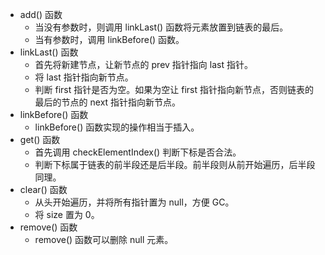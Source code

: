 - add() 函数
  - 当没有参数时，则调用 linkLast() 函数将元素放置到链表的最后。
  - 当有参数时，调用 linkBefore() 函数。
- linkLast() 函数
  - 首先将新建节点，让新节点的 prev 指针指向 last 指针。
  - 将 last 指针指向新节点。
  - 判断 first 指针是否为空。如果为空让 first 指针指向新节点，否则链表的最后的节点的 next 指针指向新节点。
- linkBefore() 函数
  - linkBefore() 函数实现的操作相当于插入。
- get() 函数
  - 首先调用 checkElementIndex() 判断下标是否合法。
  - 判断下标属于链表的前半段还是后半段。前半段则从前开始遍历，后半段同理。
- clear() 函数
  - 从头开始遍历，并将所有指针置为 null，方便 GC。
  - 将 size 置为 0。
- remove() 函数
  - remove() 函数可以删除 null 元素。